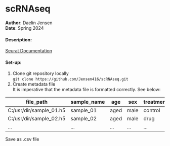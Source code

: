 # scRNAseq
**Author**: Daelin Jensen  
**Date**: Spring 2024

#### Description:

[Seurat Documentation](https://satijalab.org/seurat/)

#### Set-up:
1. Clone git repository locally  
`git clone https://github.com/Jensen416/scRNAseq.git`
2. Create metadata file  
It is imperative that the metadata file is formatted correctly. See below:

| file_path | sample_name | age | sex | treatment |
|---|---|---|---|---|
| C:/usr/dir/sample_01.h5 | sample_01 | aged | male | control |
| C:/usr/dir/sample_02.h5 | sample_02 | aged | male | drug |
| ... | ... | ... | ... | ... |
  
Save as .csv file